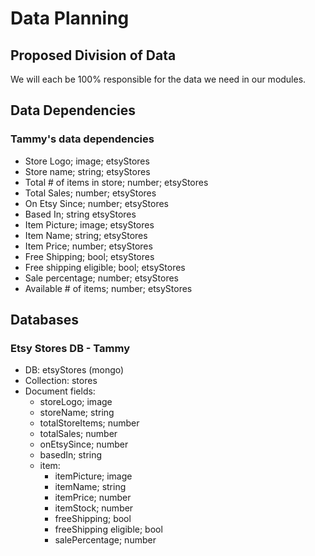 # Data Planning

## Proposed Division of Data
We will each be 100% responsible for the data we need in our modules.

## Data Dependencies

### Tammy's data dependencies
* Store Logo; image; etsyStores
* Store name; string; etsyStores
* Total # of items in store; number; etsyStores
* Total Sales; number; etsyStores
* On Etsy Since; number; etsyStores
* Based In; string etsyStores
* Item Picture; image; etsyStores
* Item Name; string; etsyStores
* Item Price; number; etsyStores
* Free Shipping; bool; etsyStores
* Free shipping eligible; bool; etsyStores
* Sale percentage; number; etsyStores
* Available # of items; number; etsyStores

## Databases

### Etsy Stores DB - Tammy
* DB: etsyStores (mongo)
* Collection: stores
* Document fields:
  * storeLogo; image
  * storeName; string
  * totalStoreItems; number
  * totalSales; number
  * onEtsySince; number
  * basedIn; string
  * item:
    * itemPicture; image
    * itemName; string
    * itemPrice; number
    * itemStock; number
    * freeShipping; bool
    * freeShipping eligible; bool
    * salePercentage; number